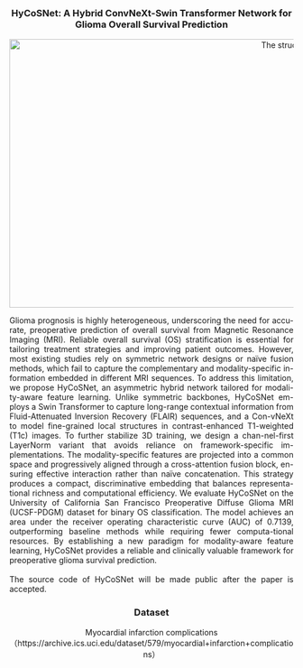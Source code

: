 <!-- PROJECT LOGO -->
<br />
<div align="center">




  <h3 align="center">HyCoSNet: A Hybrid ConvNeXt-Swin Transformer Network for Glioma Overall Survival Prediction </h3>
  <img width="1057" height="476" alt="The structure of HyCoSNet" src="https://github.com/user-attachments/assets/ee44f051-75b1-492f-bf96-0e7a61981c19" />
  <p align="justify">
    Glioma prognosis is highly heterogeneous, underscoring the need for accu-rate, preoperative prediction of overall survival from Magnetic Resonance Imaging (MRI). Reliable overall survival (OS) stratification is essential for tailoring treatment strategies and improving patient outcomes. However, most existing studies rely on symmetric network designs or naïve fusion methods, which fail to capture the complementary and modality-specific in-formation embedded in different MRI sequences. To address this limitation, we propose HyCoSNet, an asymmetric hybrid network tailored for modali-ty-aware feature learning. Unlike symmetric backbones, HyCoSNet em-ploys a Swin Transformer to capture long-range contextual information from Fluid-Attenuated Inversion Recovery (FLAIR) sequences, and a Con-vNeXt to model fine-grained local structures in contrast-enhanced T1-weighted (T1c) images. To further stabilize 3D training, we design a chan-nel-first LayerNorm variant that avoids reliance on framework-specific im-plementations. The modality-specific features are projected into a common space and progressively aligned through a cross-attention fusion block, en-suring effective interaction rather than naïve concatenation. This strategy produces a compact, discriminative embedding that balances representa-tional richness and computational efficiency. We evaluate HyCoSNet on the University of California San Francisco Preoperative Diffuse Glioma MRI (UCSF-PDGM) dataset for binary OS classification. The model achieves an area under the receiver operating characteristic curve (AUC) of 0.7139, outperforming baseline methods while requiring fewer computa-tional resources. By establishing a new paradigm for modality-aware feature learning, HyCoSNet provides a reliable and clinically valuable framework for preoperative glioma survival prediction. 
    <br />
    <br />
    The source code of HyCoSNet will be made public after the paper is accepted.
    <br />
  </p>
   <h3 align="lift">Dataset </h3>
  <p align="lift">
    Myocardial infarction complications （https://archive.ics.uci.edu/dataset/579/myocardial+infarction+complications）
     </p>
</div>



